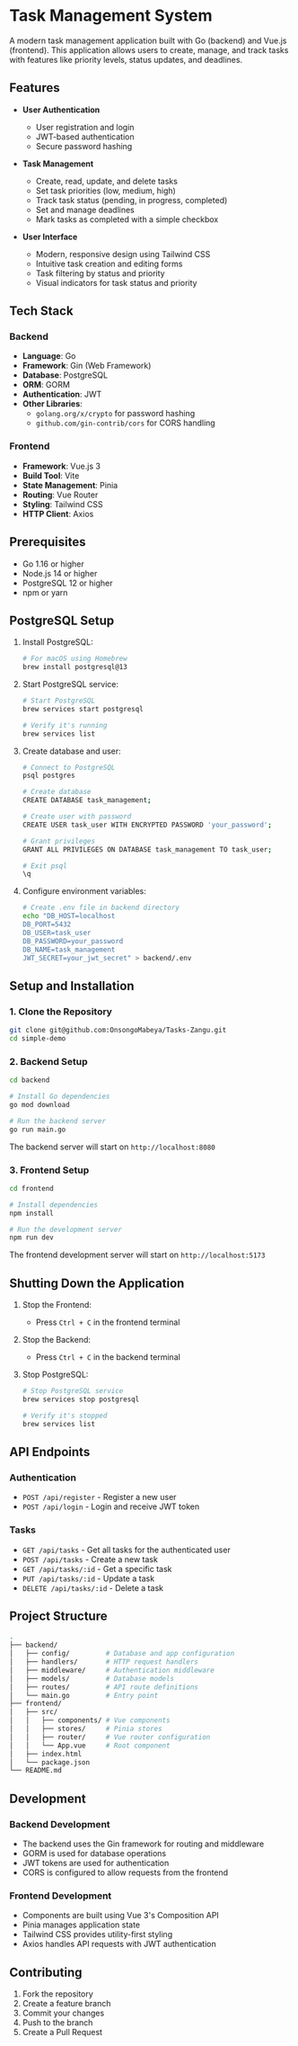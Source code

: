 # Task Management System

A modern task management application built with Go (backend) and Vue.js (frontend). This application allows users to create, manage, and track tasks with features like priority levels, status updates, and deadlines.

## Features

- **User Authentication**
  - User registration and login
  - JWT-based authentication
  - Secure password hashing

- **Task Management**
  - Create, read, update, and delete tasks
  - Set task priorities (low, medium, high)
  - Track task status (pending, in progress, completed)
  - Set and manage deadlines
  - Mark tasks as completed with a simple checkbox

- **User Interface**
  - Modern, responsive design using Tailwind CSS
  - Intuitive task creation and editing forms
  - Task filtering by status and priority
  - Visual indicators for task status and priority

## Tech Stack

### Backend

- **Language**: Go
- **Framework**: Gin (Web Framework)
- **Database**: PostgreSQL
- **ORM**: GORM
- **Authentication**: JWT
- **Other Libraries**:
  - `golang.org/x/crypto` for password hashing
  - `github.com/gin-contrib/cors` for CORS handling

### Frontend

- **Framework**: Vue.js 3
- **Build Tool**: Vite
- **State Management**: Pinia
- **Routing**: Vue Router
- **Styling**: Tailwind CSS
- **HTTP Client**: Axios

## Prerequisites

- Go 1.16 or higher
- Node.js 14 or higher
- PostgreSQL 12 or higher
- npm or yarn

## PostgreSQL Setup

1. Install PostgreSQL:

   ```bash
   # For macOS using Homebrew
   brew install postgresql@13
   ```

2. Start PostgreSQL service:

   ```bash
   # Start PostgreSQL
   brew services start postgresql

   # Verify it's running
   brew services list
   ```

3. Create database and user:

   ```bash
   # Connect to PostgreSQL
   psql postgres

   # Create database
   CREATE DATABASE task_management;

   # Create user with password
   CREATE USER task_user WITH ENCRYPTED PASSWORD 'your_password';

   # Grant privileges
   GRANT ALL PRIVILEGES ON DATABASE task_management TO task_user;

   # Exit psql
   \q
   ```

4. Configure environment variables:

   ```bash
   # Create .env file in backend directory
   echo "DB_HOST=localhost
   DB_PORT=5432
   DB_USER=task_user
   DB_PASSWORD=your_password
   DB_NAME=task_management
   JWT_SECRET=your_jwt_secret" > backend/.env
   ```

## Setup and Installation

### 1. Clone the Repository

```bash
git clone git@github.com:OnsongoMabeya/Tasks-Zangu.git
cd simple-demo
```

### 2. Backend Setup

```bash
cd backend

# Install Go dependencies
go mod download

# Run the backend server
go run main.go
```

The backend server will start on `http://localhost:8080`

### 3. Frontend Setup

```bash
cd frontend

# Install dependencies
npm install

# Run the development server
npm run dev
```

The frontend development server will start on `http://localhost:5173`

## Shutting Down the Application

1. Stop the Frontend:
   - Press `Ctrl + C` in the frontend terminal

2. Stop the Backend:
   - Press `Ctrl + C` in the backend terminal

3. Stop PostgreSQL:

   ```bash
   # Stop PostgreSQL service
   brew services stop postgresql

   # Verify it's stopped
   brew services list
   ```

## API Endpoints

### Authentication

- `POST /api/register` - Register a new user
- `POST /api/login` - Login and receive JWT token

### Tasks

- `GET /api/tasks` - Get all tasks for the authenticated user
- `POST /api/tasks` - Create a new task
- `GET /api/tasks/:id` - Get a specific task
- `PUT /api/tasks/:id` - Update a task
- `DELETE /api/tasks/:id` - Delete a task

## Project Structure

```bash
.
├── backend/
│   ├── config/         # Database and app configuration
│   ├── handlers/       # HTTP request handlers
│   ├── middleware/     # Authentication middleware
│   ├── models/         # Database models
│   ├── routes/         # API route definitions
│   └── main.go         # Entry point
├── frontend/
│   ├── src/
│   │   ├── components/ # Vue components
│   │   ├── stores/     # Pinia stores
│   │   ├── router/     # Vue router configuration
│   │   └── App.vue     # Root component
│   ├── index.html
│   └── package.json
└── README.md
```

## Development

### Backend Development

- The backend uses the Gin framework for routing and middleware
- GORM is used for database operations
- JWT tokens are used for authentication
- CORS is configured to allow requests from the frontend

### Frontend Development

- Components are built using Vue 3's Composition API
- Pinia manages application state
- Tailwind CSS provides utility-first styling
- Axios handles API requests with JWT authentication

## Contributing

1. Fork the repository
2. Create a feature branch
3. Commit your changes
4. Push to the branch
5. Create a Pull Request

